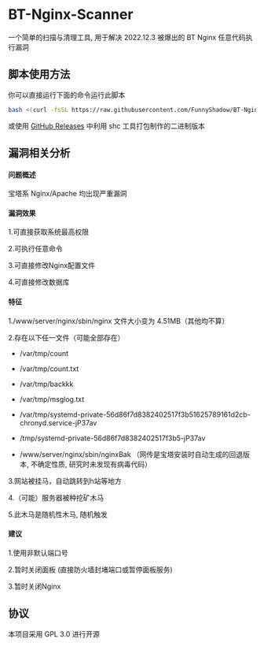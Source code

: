   # BT-Nginx-Scanner
一个简单的扫描与清理工具, 用于解决 2022.12.3 被爆出的 BT Nginx 任意代码执行漏洞

## 脚本使用方法

你可以直接运行下面的命令运行此脚本

```bash
bash <(curl -fsSL https://raw.githubusercontent.com/FunnyShadow/BT-Nginx-Scanner/main/start.sh)
```

或使用 [GitHub Releases](https://github.com/FunnyShadow/BT-Nginx-Scanner/releases) 中利用 shc 工具打包制作的二进制版本



## 漏洞相关分析
#### 问题概述
宝塔系 Nginx/Apache 均出现严重漏洞

#### 漏洞效果
1.可直接获取系统最高权限

2.可执行任意命令

3.可直接修改Nginx配置文件

4.可直接修改数据库

#### 特征
1./www/server/nginx/sbin/nginx 文件大小变为 4.51MB（其他均不算）

2.存在以下任一文件（可能全部存在）

- /var/tmp/count

- /var/tmp/count.txt

- /var/tmp/backkk

- /var/tmp/msglog.txt

- /var/tmp/systemd-private-56d86f7d8382402517f3b51625789161d2cb-chronyd.service-jP37av

- /tmp/systemd-private-56d86f7d8382402517f3b5-jP37av

- /www/server/nginx/sbin/nginxBak （网传是宝塔安装时自动生成的回退版本, 不确定性质, 研究时未发现有病毒代码）

3.网站被挂马，自动跳转到h站等地方

4.（可能）服务器被种挖矿木马

5.此木马是随机性木马, 随机触发

#### 建议
1.使用非默认端口号

2.暂时关闭面板 (直接防火墙封堵端口或暂停面板服务)

3.暂时关闭Nginx

## 协议
本项目采用 GPL 3.0 进行开源
